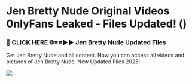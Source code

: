 # Jen Bretty Nude Original Videos 0nlyFans Leaked - Files Updated! ()

<h3>🔴 CLICK HERE 🌐==►► <a href="https://tinyurl.com/2p9ay9w9" rel="nofollow">Jen Bretty Nude Updated Files</a></h3>

Get Jen Bretty Nude and all content. Now you can access all videos and pictures of Jen Bretty Nude. New Updated Files 2025!

[![](https://i.imgur.com/KQgVmj3.gif)](https://tinyurl.com/2p9ay9w9)
